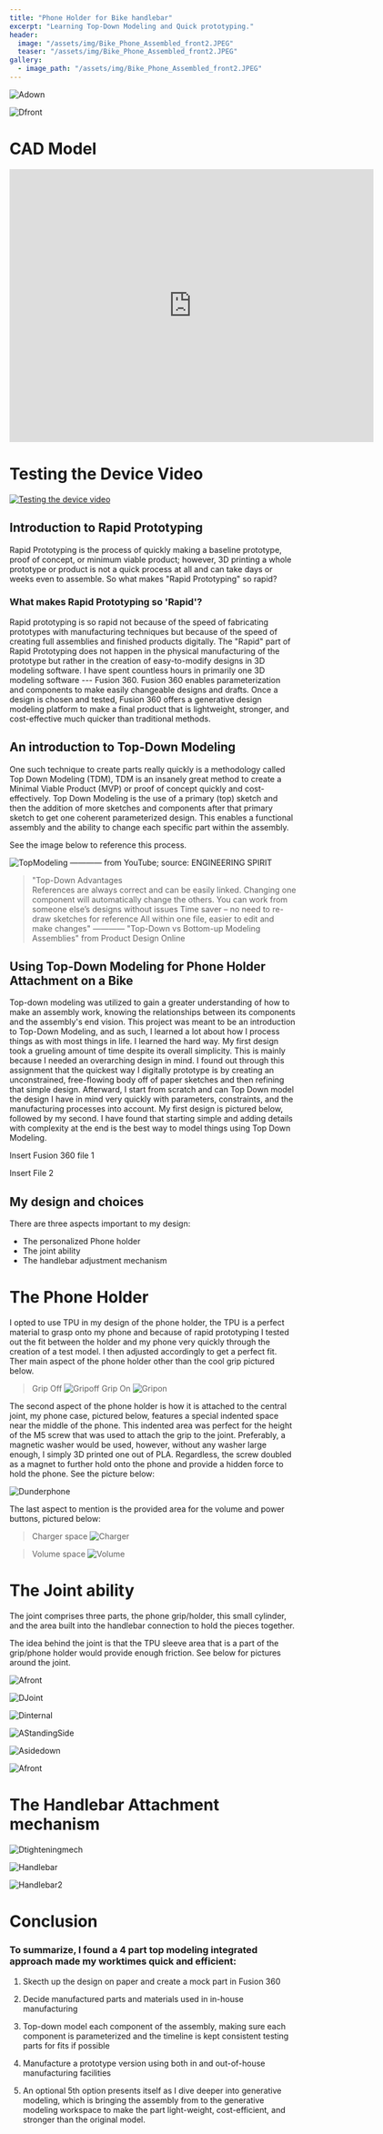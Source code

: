 ```yaml
---
title: "Phone Holder for Bike handlebar"
excerpt: "Learning Top-Down Modeling and Quick prototyping."
header:
  image: "/assets/img/Bike_Phone_Assembled_front2.JPEG"
  teaser: "/assets/img/Bike_Phone_Assembled_front2.JPEG"
gallery:
  - image_path: "/assets/img/Bike_Phone_Assembled_front2.JPEG"
---
```


![Adown](/assets/img/Bike_Phone_Assembled_Laying_down.JPEG)

![Dfront](/assets/img/Bike_Phone_Dissasembled.jpg)

# CAD Model

<iframe src="https://vanderbilt643.autodesk360.com/shares/public/SH512d4QTec90decfa6e13566534c3845fc9?mode=embed" width="640" height="480" allowfullscreen="true" webkitallowfullscreen="true" mozallowfullscreen="true"  frameborder="0"></iframe>

# Testing the Device Video

[![Testing the device video](/assets/img/Image_for_umixing.png)](https://photos.app.goo.gl/9h1jWNM5ahvRbLjU8)

## Introduction to Rapid Prototyping

Rapid Prototyping is the process of quickly making a baseline prototype, proof of concept, or minimum viable product; however, 3D printing a whole prototype or product is not a quick process at all and can take days or weeks even to assemble. So what makes "Rapid Prototyping" so rapid?

### What makes Rapid Prototyping so 'Rapid'?

Rapid prototyping is so rapid not because of the speed of fabricating prototypes with manufacturing techniques but because of the speed of creating full assemblies and finished products digitally. The "Rapid" part of Rapid Prototyping does not happen in the physical manufacturing of the prototype but rather in the creation of easy-to-modify designs in 3D modeling software. I have spent countless hours in primarily one 3D modeling software --- Fusion 360. Fusion 360 enables parameterization and components to make easily changeable designs and drafts. Once a design is chosen and tested, Fusion 360 offers a generative design modeling platform to make a final product that is lightweight, stronger, and cost-effective much quicker than traditional methods. 

## An introduction to Top-Down Modeling

One such technique to create parts really quickly is a methodology called Top Down Modeling (TDM), TDM is an insanely great method to create a Minimal Viable Product (MVP) or proof of concept quickly and cost-effectively. Top Down Modeling is the use of a primary (top) sketch and then the addition of more sketches and components after that primary sketch to get one coherent parameterized design. This enables a functional assembly and the ability to change each specific part within the assembly. 

See the image below to reference this process.

![TopModeling](/assets/img/Top_down_modeling_pic2.png) 
———— from YouTube; source: ENGINEERING SPIRIT

> "Top-Down Advantages  
>References are always correct and can be easily linked. Changing one component will automatically change the others.
>You can work from someone else’s designs without issues
>Time saver – no need to re-draw sketches for reference
>All within one file, easier to edit and make changes" ————  "Top-Down vs Bottom-up Modeling Assemblies" from Product Design Online

## Using Top-Down Modeling for Phone Holder Attachment on a Bike

Top-down modeling was utilized to gain a greater understanding of how to make an assembly work, knowing the relationships between its components and the assembly's end vision. This project was meant to be an introduction to Top-Down Modeling, and as such, I learned a lot about how I process things as with most things in life. I learned the hard way. My first design took a grueling amount of time despite its overall simplicity. This is mainly because I needed an overarching design in mind. I found out through this assignment that the quickest way I digitally prototype is by creating an unconstrained, free-flowing body off of paper sketches and then refining that simple design. Afterward, I start from scratch and can Top Down model the design I have in mind very quickly with parameters, constraints, and the manufacturing processes into account. My first design is pictured below, followed by my second. I have found that starting simple and adding details with complexity at the end is the best way to model things using Top Down Modeling. 

Insert Fusion 360 file 1

Insert File 2

## My design and choices

There are three aspects important to my design: 
* The personalized Phone holder 
* The joint ability 
* The handlebar adjustment mechanism 

# The Phone Holder

I opted to use TPU in my design of the phone holder, the TPU is a perfect material to grasp onto my phone and because of rapid prototyping I tested out the fit between the holder and my phone very quickly through the creation of a test model. I then adjusted accordingly to get a perfect fit. Ther main aspect of the phone holder other than the cool grip pictured below.

> Grip Off
![Gripoff](/assets/img/Bike_Phone_Grip-off.JPEG)
> Grip On
![Gripon](/assets/img/Bike_Phone_Grip-on.JPEG)

The second aspect of the phone holder is how it is attached to the central joint, my phone case, pictured below, features a special indented space near the middle of the phone. This indented area was perfect for the height of the M5 screw that was used to attach the grip to the joint. Preferably, a magnetic washer would be used, however, without any washer large enough, I simply 3D printed one out of PLA. Regardless, the screw doubled as a magnet to further hold onto the phone and provide a hidden force to hold the phone. See the picture below:

![Dunderphone](/assets/img/Bike_Phone_under_phone_view.jpg)

The last aspect to mention is the provided area for the volume and power buttons, pictured below: 

> Charger space
![Charger](/assets/img/Bike_Phone_Charger_view.JPEG)

> Volume space
![Volume](/assets/img/Bike_Phone_Volume_view.JPEG)


# The Joint ability

The joint comprises three parts, the phone grip/holder, this small cylinder, and the area built into the handlebar connection to hold the pieces together.

The idea behind the joint is that the TPU sleeve area that is a part of the grip/phone holder would provide enough friction. See below for pictures around the joint.

![Afront](/assets/img/Bike_Phone_Assembled_Front.JPEG)

![DJoint](/assets/img/Bike_Phone_Joint1.jpg)

![Dinternal](/assets/img/Bike_Phone_Internal.jpg)

![AStandingSide](/assets/img/Bike_Phone_Assembled_Front.JPEG)

![Asidedown](/assets/img/Bike_Phone_Assembled_Laying_down_sideview.JPEG)

![Afront](/assets/img/Bike_Phone_Assembled_front2.JPEG)

# The Handlebar Attachment mechanism

![Dtighteningmech](/assets/img/Bike_Phone_TighteningMech.JPEG)

![Handlebar](/assets/img/Bike_Phone_Handlebar.JPEG)

![Handlebar2](/assets/img/Bike_Phone_Handlebar_view.JPEG)




# Conclusion
### To summarize, I found a 4 part top modeling integrated approach made my worktimes quick and efficient: 

1. Skecth up the design on paper and create a mock part in Fusion 360
2. Decide manufactured parts and materials used in in-house manufacturing
3. Top-down model each component of the assembly, making sure each component is parameterized and the timeline is kept consistent testing parts for fits if possible
4. Manufacture a prototype version using both in and out-of-house manufacturing facilities

5. An optional 5th option presents itself as I dive deeper into generative modeling, which is bringing the assembly from to the generative modeling workspace to make the part light-weight, cost-efficient, and stronger than the original model.




 



